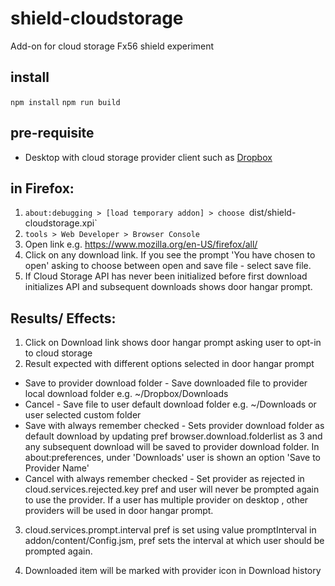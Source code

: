 # shield-cloudstorage
Add-on for cloud storage Fx56 shield experiment

## install

`npm install`
`npm run build`

## pre-requisite
- Desktop with cloud storage provider client such as [Dropbox](https://www.dropbox.com/install)

## in Firefox:

1. `about:debugging > [load temporary addon] > choose `dist/shield-cloudstorage.xpi`
2. `tools > Web Developer > Browser Console`
3. Open link e.g. https://www.mozilla.org/en-US/firefox/all/
4. Click on any download link. If you see the prompt 'You have chosen to open' asking to choose between open and save file - select save file.
5. If Cloud Storage API has never been initialized before first download initializes API and subsequent downloads shows door hangar prompt.

## Results/ Effects:

1. Click on Download link shows door hangar prompt asking user to opt-in to cloud storage
2. Result expected with different options selected in door hangar prompt
* Save to provider download folder -  Save downloaded file to provider local download folder e.g. ~/Dropbox/Downloads
* Cancel - Save file to user default download folder e.g. ~/Downloads or user selected custom folder
* Save with always remember checked - Sets provider download folder as default download by updating pref browser.download.folderlist as 3 and any subsequent download will be saved to provider download folder. In about:preferences, under 'Downloads' user is shown an option 'Save to Provider Name'
* Cancel with always remember checked - Set provider as rejected in cloud.services.rejected.key  pref and user will never be prompted again to use the provider. If a user has multiple provider on desktop , other providers will be used in door hangar prompt.

3. cloud.services.prompt.interval pref is set using value promptInterval in addon/content/Config.jsm, pref sets the interval at which user should be prompted again.

4. Downloaded item will be marked with provider icon in Download history